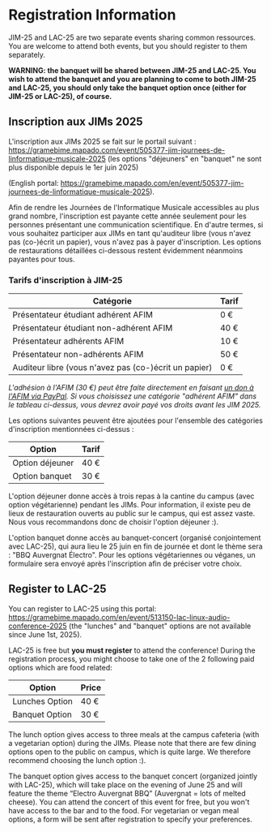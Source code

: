 # Registration Information

JIM-25 and LAC-25 are two separate events sharing common ressources. You are welcome to attend both events, but you should register to them separately.

**WARNING: the banquet will be shared between JIM-25 and LAC-25. You wish to attend the banquet and you are planning to come to both JIM-25 and LAC-25, you should only take the banquet option once (either for JIM-25 or LAC-25), of course.** 

## Inscription aux JIMs 2025

L'inscription aux JIMs 2025 se fait sur le portail suivant : <https://gramebime.mapado.com/event/505377-jim-journees-de-linformatique-musicale-2025> (les options "déjeuners" en "banquet" ne sont plus disponible depuis le 1er juin 2025)

(English portal: <https://gramebime.mapado.com/en/event/505377-jim-journees-de-linformatique-musicale-2025>).

Afin de rendre les Journées de l'Informatique Musicale accessibles au plus grand nombre, l'inscription est payante cette année seulement pour les personnes présentant une communication scientifique. En d'autre termes, si vous souhaitez participer aux JIMs en tant qu'auditeur libre (vous n'avez pas (co-)écrit un papier), vous n'avez pas à payer d'inscription. Les options de restaurations détaillées ci-dessous restent évidemment néanmoins payantes pour tous.

### Tarifs d'inscription à JIM-25

| Catégorie | Tarif |
| --- | --- |
| Présentateur étudiant adhérent AFIM | 0 € |
| Présentateur étudiant non-adhérent AFIM | 40 € |
| Présentateur adhérents AFIM | 10 € |
| Présentateur non-adhérents AFIM | 50 € |
| Auditeur libre (vous n'avez pas (co-)écrit un papier) | 0 € |

*L'adhésion à l'AFIM (30 €) peut être faite directement en faisant [un don à l'AFIM via PayPal](http://www.afim-asso.org/spip.php?article5). Si vous choisissez une catégorie "adhérent AFIM" dans le tableau ci-dessus, vous devrez avoir payé vos droits avant les JIM 2025.*

Les options suivantes peuvent être ajoutées pour l'ensemble des catégories d'inscription mentionnées ci-dessus :

| Option | Tarif |
| --- | --- |
| Option déjeuner | 40 € |
| Option banquet | 30 € |

L'option déjeuner donne accès à trois repas à la cantine du campus (avec option végétarienne) pendant les JIMs. Pour information, il existe peu de lieux de restauration ouverts au public sur le campus, qui est assez vaste. Nous vous recommandons donc de choisir l'option déjeuner :).

L'option banquet donne accès au banquet-concert (organisé conjointement avec LAC-25), qui aura lieu le 25 juin en fin de journée et dont le thème sera : "BBQ Auvergnat Électro". Pour les options végétariennes ou véganes, un formulaire sera envoyé après l'inscription afin de préciser votre choix.


## Register to LAC-25

You can register to LAC-25 using this portal: <https://gramebime.mapado.com/en/event/513150-lac-linux-audio-conference-2025> (the "lunches" and "banquet" options are not available since June 1st, 2025).

LAC-25 is free but **you must register** to attend the conference! During the registration process, you might choose to take one of the 2 following paid options which are food related:

| Option | Price |
| --- | --- |
| Lunches Option | 40 € |
| Banquet Option | 30 € |

The lunch option gives access to three meals at the campus cafeteria (with a vegetarian option) during the JIMs. Please note that there are few dining options open to the public on campus, which is quite large. We therefore recommend choosing the lunch option :).

The banquet option gives access to the banquet concert (organized jointly with LAC-25), which will take place on the evening of June 25 and will feature the theme “Electro Auvergnat BBQ” (Auvergnat = lots of melted cheese). You can attend the concert of this event for free, but you won't have access to the bar and to the food. For vegetarian or vegan meal options, a form will be sent after registration to specify your preferences.
